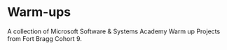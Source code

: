 # Warm-ups
A collection of Microsoft Software & Systems Academy Warm up Projects
from Fort Bragg Cohort 9.

